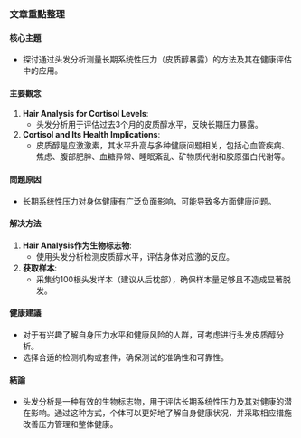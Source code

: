### 文章重點整理

#### 核心主題
- 探讨通过头发分析测量长期系统性压力（皮质醇暴露）的方法及其在健康评估中的应用。

#### 主要觀念
1. **Hair Analysis for Cortisol Levels**: 
   - 头发分析用于评估过去3个月的皮质醇水平，反映长期压力暴露。
2. **Cortisol and Its Health Implications**:
   - 皮质醇是应激激素，其水平升高与多种健康问题相关，包括心血管疾病、焦虑、腹部肥胖、血糖异常、睡眠紊乱、矿物质代谢和胶原蛋白代谢等。

#### 問題原因
- 长期系统性压力对身体健康有广泛负面影响，可能导致多方面健康问题。

#### 解决方法
1. **Hair Analysis作为生物标志物**:
   - 使用头发分析检测皮质醇水平，评估身体对应激的反应。
2. **获取样本**:
   - 采集约100根头发样本（建议从后枕部），确保样本量足够且不造成显著脱发。

#### 健康建議
- 对于有兴趣了解自身压力水平和健康风险的人群，可考虑进行头发皮质醇分析。
- 选择合适的检测机构或套件，确保测试的准确性和可靠性。

#### 結論
- 头发分析是一种有效的生物标志物，用于评估长期系统性压力及其对健康的潜在影响。通过这种方式，个体可以更好地了解自身健康状况，并采取相应措施改善压力管理和整体健康。